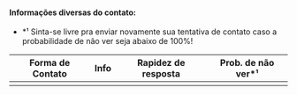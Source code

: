#### Informações diversas do contato:
- *¹ Sinta-se livre pra enviar novamente sua tentativa de contato caso a probabilidade de não ver seja abaixo de 100%!

| Forma de Contato | Info | Rapidez de resposta | Prob. de não ver*¹ |
| ---------------- | ---- | ------------------- | ------------------ |
|                  |      |                     |                    |
